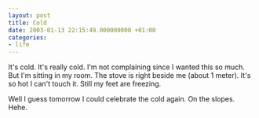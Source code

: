 ```yaml
---
layout: post
title: Cold
date: 2003-01-13 22:15:49.000000000 +01:00
categories:
- life
---
```

It's cold. It's really cold. I'm not complaining since I wanted this so much. But I'm sitting in my room. The stove is right beside me (about 1 meter). It's so hot I can't touch it. Still my feet are freezing.

Well I guess tomorrow I could celebrate the cold again. On the slopes. Hehe.
